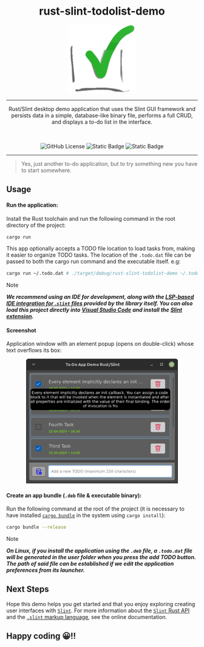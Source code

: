 <div align="center">
  
<h1 align="center">rust-slint-todolist-demo</h1>

<img src="assets/rust-slint-todolist-demo-icon.png" width="180" height="180">

<hr />

<p style="margin-bottom: 16px;">
    Rust/Slint desktop demo application that uses the Slint GUI framework and persists data in a simple, database-like binary file, performs a full CRUD, and displays a to-do list in the interface.
</p>

<br />
  
![GitHub License](https://img.shields.io/github/license/emarifer/request-maker) ![Static Badge](https://img.shields.io/badge/Rust-%3E=1.77-orangered) ![Static Badge](https://img.shields.io/badge/Slint-%3E=1.5.1-blue)

</div>

<hr />

>Yes, just another to-do application, but to try something new you have to start somewhere.

## Usage

#### Run the application:

Install the Rust toolchain and run the following command in the root directory of the project:

```bash
cargo run
```

This app optionally accepts a TODO file location to load tasks from, making it easier to organize TODO tasks. The location of the `.todo.dat` file can be passed to both the cargo run command and the executable itself. e.g:

```bash
cargo run ~/.todo.dat # ./target/debug/rust-slint-todolist-demo ~/.todo.dat
```

>[!NOTE]
>***We recommend using an IDE for development, along with the [LSP-based IDE integration for .`slint` files](https://github.com/slint-ui/slint/blob/master/tools/lsp/README.md) provided by the library itself. You can also load this project directly into [Visual Studio Code](https://code.visualstudio.com) and install the [Slint extension](https://marketplace.visualstudio.com/items?itemName=Slint.slint).***

#### Screenshot

Application window with an element popup (opens on double-click) whose text overflows its box:

<div align="center">

<img src="assets/screenshot.png" width="400">

</div>

#### Create an app bundle (`.deb` file & executable binary):

Run the following command at the root of the project (it is necessary to have installed [`cargo bundle`](https://crates.io/crates/cargo-bundle) in the system using `cargo install`):

```bash
cargo bundle --release
```

>[!NOTE]
>***On Linux, if you install the application using the `.deb` file, a `.todo.dat` file will be generated in the user folder when you press the add TODO button. The path of said file can be established if we edit the application preferences from its launcher.***

## Next Steps

Hope this demo helps you get started and that you enjoy exploring creating user interfaces with [`Slint`](https://slint.dev/). For more information about the [`Slint` Rust API](https://releases.slint.dev/1.5.1/docs/rust/slint/) and the [`.slint` markup language](https://releases.slint.dev/1.5.1/docs/slint/), see the online documentation.


## Happy coding 😀!!
